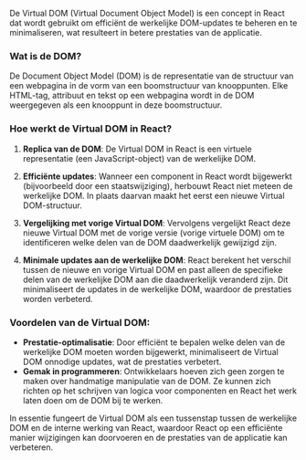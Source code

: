 De Virtual DOM (Virtual Document Object Model) is een concept in React dat wordt gebruikt om efficiënt de werkelijke DOM-updates te beheren en te minimaliseren, wat resulteert in betere prestaties van de applicatie.

### Wat is de DOM?

De Document Object Model (DOM) is de representatie van de structuur van een webpagina in de vorm van een boomstructuur van knooppunten. Elke HTML-tag, attribuut en tekst op een webpagina wordt in de DOM weergegeven als een knooppunt in deze boomstructuur.

### Hoe werkt de Virtual DOM in React?

1. **Replica van de DOM**: De Virtual DOM in React is een virtuele representatie (een JavaScript-object) van de werkelijke DOM.

2. **Efficiënte updates**: Wanneer een component in React wordt bijgewerkt (bijvoorbeeld door een staatswijziging), herbouwt React niet meteen de werkelijke DOM. In plaats daarvan maakt het eerst een nieuwe Virtual DOM-structuur.

3. **Vergelijking met vorige Virtual DOM**: Vervolgens vergelijkt React deze nieuwe Virtual DOM met de vorige versie (vorige virtuele DOM) om te identificeren welke delen van de DOM daadwerkelijk gewijzigd zijn.

4. **Minimale updates aan de werkelijke DOM**: React berekent het verschil tussen de nieuwe en vorige Virtual DOM en past alleen de specifieke delen van de werkelijke DOM aan die daadwerkelijk veranderd zijn. Dit minimaliseert de updates in de werkelijke DOM, waardoor de prestaties worden verbeterd.

### Voordelen van de Virtual DOM:

- **Prestatie-optimalisatie**: Door efficiënt te bepalen welke delen van de werkelijke DOM moeten worden bijgewerkt, minimaliseert de Virtual DOM onnodige updates, wat de prestaties verbetert.
- **Gemak in programmeren**: Ontwikkelaars hoeven zich geen zorgen te maken over handmatige manipulatie van de DOM. Ze kunnen zich richten op het schrijven van logica voor componenten en React het werk laten doen om de DOM bij te werken.

In essentie fungeert de Virtual DOM als een tussenstap tussen de werkelijke DOM en de interne werking van React, waardoor React op een efficiënte manier wijzigingen kan doorvoeren en de prestaties van de applicatie kan verbeteren.